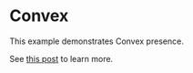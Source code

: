 # Convex

This example demonstrates Convex presence.

See [this post](https://stack.convex.dev/presence-with-convex) to learn more.
